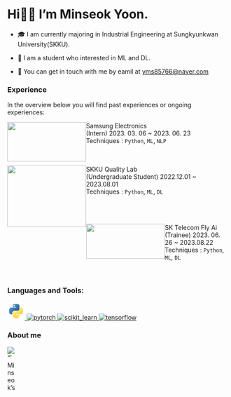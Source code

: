 <h1 align="left">Hi✋🏻 I’m Minseok Yoon.</h1>

- 🎓 I am currently majoring in Industrial Engineering at Sungkyunkwan University(SKKU).

- 🌱 I am a student who interested in ML and DL.
  
- 💬 You can get in touch with me by eamil at yms85766@naver.com

### Experience
In the overview below you will find past experiences or ongoing experiences:

<img align="left" height="90px" width="180px" src="https://github.com/mminseok1/mminseok1/assets/123230900/4b30dba8-4b62-45ca-8421-a9edd9c671dd"/>

Samsung Electronics\
(Intern) 2023. 03. 06 ~ 2023. 06. 23 \
Techniques :  `Python`, `ML`, `NLP`  \
<br/>
<br/>

<img align="left" height="140px" width="180px" src="https://github.com/mminseok1/mminseok1/assets/123230900/82b15e7c-662e-442d-999e-10243f4ba978"/>

SKKU Quality Lab \
(Undergraduate Student) 2022.12.01 ~ 2023.08.01 \
Techniques :  `Python`, `ML`, `DL` \
<br/>
<br/>
<br/>

<img align="left" height="80px" width="180px" src="https://github.com/mminseok1/mminseok1/assets/123230900/2b7b0655-a8a4-4cc2-8d76-e5eedb8d08e0"/>

SK Telecom Fly Ai \
(Trainee) 2023. 06. 26 ~ 2023.08.22 \
Techniques :  `Python`, `ML`, `DL` 
<br/>
<br/>
<br/>

<h3 align="left">Languages and Tools:</h3>
<p align="left"> <a href="https://www.python.org" target="_blank" rel="noreferrer"> <img src="https://raw.githubusercontent.com/devicons/devicon/master/icons/python/python-original.svg" alt="python" width="40" height="40"/> </a> <a href="https://pytorch.org/" target="_blank" rel="noreferrer"> <img src="https://www.vectorlogo.zone/logos/pytorch/pytorch-icon.svg" alt="pytorch" width="40" height="40"/> </a> <a href="https://scikit-learn.org/" target="_blank" rel="noreferrer"> <img src="https://upload.wikimedia.org/wikipedia/commons/0/05/Scikit_learn_logo_small.svg" alt="scikit_learn" width="40" height="40"/> </a> <a href="https://www.tensorflow.org" target="_blank" rel="noreferrer"> <img src="https://www.vectorlogo.zone/logos/tensorflow/tensorflow-icon.svg" alt="tensorflow" width="40" height="40"/> </a> </p>


### About me
<a href="https://www.instagram.com/mminseok_/" target="_blank">
  <img align="left" alt=“’Minseok’s Instagram" width="22px" src="https://raw.githubusercontent.com/hussainweb/hussainweb/main/icons/instagram.png" /> 
<br/>
<br/>

  
